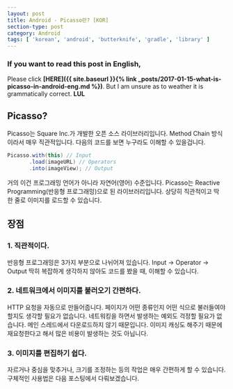 ```yaml
---
layout: post
title: Android - Picasso란? [KOR]
section-type: post
category: Android
tags: [ 'korean', 'android', 'butterknife', 'gradle', 'library' ]
---
```

### If you want to read this post in English,
Please click **[HERE]({{ site.baseurl }}{% link _posts/2017-01-15-what-is-picasso-in-android-eng.md %})**. But I am unsure as to weather it is grammatically correct. **LUL**

## Picasso?

Picasso는 Square Inc.가 개발한 오픈 소스 라이브러리입니다. Method Chain 방식이라서 매우 직관적입니다. 다음의 코드를 보면 누구라도 이해할 수 있을겁니다.


~~~ java
Picasso.with(this) // Input
       .load(imageURL) // Operators
       .into(imageView); // Output
~~~

거의 이건 프로그래밍 언어가 아니라 자연어(영어) 수준입니다. Picasso는 Reactive Programming(반응형 프로그래밍)으로 된 라이브러리입니다. 상당히 직관적이고 딱 한 줄로 이미지를 로드할 수 있습니다.

## 장점

### 1. 직관적이다.

반응형 프로그래밍은 3가지 부분으로 나뉘어져 있습니다. Input → Operator → Output 딱히 복잡하게 생각하지 않아도 코드를 봤을 때, 이해할 수 있습니다.

### 2. 네트워크에서 이미지를 불러오기 간편하다.

HTTP 요청을 자동으로 만들어줍니다. 페이지가 어떤 종류인지 어떤 식으로 불러들여야 할지도 생각할 필요가 없습니다. 네트워킹을 하면서 발생하는 예외도 걱정할 필요가 없습니다. 메인 스레드에서 다운로드하지 않기 때문입니다. 이미지 캐싱도 해주기 때문에 재요청한다고 해서 많은 비용이 발생하는 것도 아닙니다.

### 3. 이미지를 편집하기 쉽다.

자르거나 중심을 맞추거나, 크기를 조정하는 등의 작업은 매우 간편하게 할 수 있습니다. 구체적인 사용법은 다음 포스팅에서 다뤄보겠습니다.
